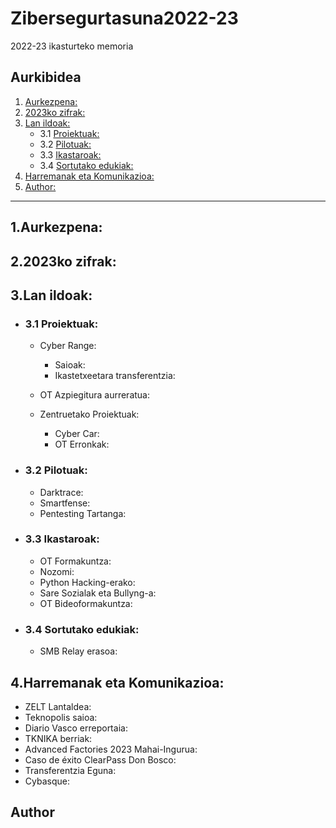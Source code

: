 # Zibersegurtasuna2022-23
2022-23 ikasturteko memoria

## Aurkibidea
1. [Aurkezpena:](#1aurkezpena-1)
2. [2023ko zifrak:](#22023ko-zifrak-1)
3. [Lan ildoak:](#3lan-ildoak-1)
   - 3.1 [Proiektuak:](#31-proiektuak-1)
   - 3.2 [Pilotuak:](#32-pilotuak-1)
   - 3.3 [Ikastaroak:](#33-ikastaroak-1)
   - 3.4 [Sortutako edukiak:](#34-sortutako-edukiak-1)
4. [Harremanak eta Komunikazioa:](#4harremanak-eta-komunikazioa-1)
5. [Author:](#author)
---------------------------------------------------------------------------------------------------------------------------------------------
## 1.Aurkezpena:



## 2.2023ko zifrak:




## 3.Lan ildoak:
  - ### 3.1 Proiektuak:
     - Cyber Range:
       - Saioak:
       - Ikastetxeetara transferentzia: 
     - OT Azpiegitura aurreratua:
       
     - Zentruetako Proiektuak:
       - Cyber Car:
       - OT Erronkak:
  
  
  - ### 3.2 Pilotuak:
    - Darktrace:
    - Smartfense:
    - Pentesting Tartanga:
  
  - ### 3.3 Ikastaroak:
    - OT Formakuntza:
    - Nozomi:
    - Python Hacking-erako:
    - Sare Sozialak eta Bullyng-a:
    - OT Bideoformakuntza:
  
  - ### 3.4 Sortutako edukiak:
    - SMB Relay erasoa:


## 4.Harremanak eta Komunikazioa:
   - ZELT Lantaldea:
   - Teknopolis saioa:
   - Diario Vasco erreportaia:
   - TKNIKA berriak:
   - Advanced Factories 2023 Mahai-Ingurua:
   - Caso de éxito ClearPass Don Bosco:
   - Transferentzia Eguna:
   - Cybasque:




## Author


